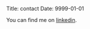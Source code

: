 Title: contact
Date: 9999-01-01

You can find me on [linkedin](https://www.linkedin.com/in/vicsimeone/).
